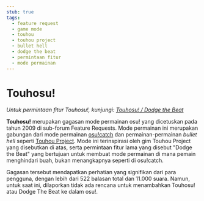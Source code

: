 ```yaml
---
stub: true
tags:
  - feature request
  - game mode
  - touhou
  - touhou project
  - bullet hell
  - dodge the beat
  - permintaan fitur
  - mode permainan
---
```


# Touhosu!

*Untuk permintaan fitur Touhosu!, kunjungi: [Touhosu! / Dodge the Beat](https://osu.ppy.sh/community/forums/topics/19307)*

**Touhosu!** merupakan gagasan mode permainan osu! yang dicetuskan pada tahun 2009 di sub-forum Feature Requests. Mode permainan ini merupakan gabungan dari mode permainan [osu!catch](/wiki/Game_mode/osu!catch) dan permainan-permainan *bullet hell* seperti [Touhou Project](https://en.wikipedia.org/wiki/Touhou_Project). Mode ini terinspirasi oleh gim Touhou Project yang disebutkan di atas, serta permintaan fitur lama yang disebut "Dodge the Beat" yang bertujuan untuk membuat mode permainan di mana pemain menghindari buah, bukan menangkapnya seperti di osu!catch.

Gagasan tersebut mendapatkan perhatian yang signifikan dari para pengguna, dengan lebih dari 522 balasan total dan 11.000 suara. Namun, untuk saat ini, dilaporkan tidak ada rencana untuk menambahkan Touhosu! atau Dodge The Beat ke dalam osu!.
